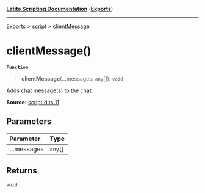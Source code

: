 [**Latite Scripting Documentation**](../../README.md) ([**Exports**](../../exports.md))

---

[Exports](../../exports.md) > [script](../index.md) > clientMessage

# clientMessage()

**`Function`**

> **clientMessage**(...messages: `any`[]): `void`

Adds chat message(s) to the chat.

**Source:** [script.d.ts:11](https://github.com/LatiteScripting/latitescripting.github.io/blob/feb6a18/definitions/script.d.ts#L11)

## Parameters

| Parameter   | Type    |
| :---------- | :------ |
| ...messages | `any`[] |

## Returns

`void`

